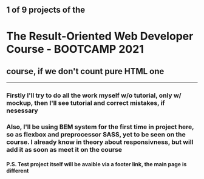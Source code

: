 ## 1 of 9 projects of the 
# The Result-Oriented Web Developer Course - BOOTCAMP 2021
## course, if we don't count pure HTML one
---
### Firstly I'll try to do all the work myself w/o tutorial, only w/ mockup, then I'll see tutorial and correct mistakes, if nesessary
### Also, I'll be using BEM system for the first time in project here, so as flexbox and preprocessor SASS, yet to be seen on the course. I already know in theory about responsivness, but will add it as soon as meet it on the course 
#### P.S. Test project itself will be avaible via a footer link, the main page is different
